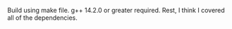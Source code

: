 Build using make file. g++ 14.2.0 or greater required. Rest, I think I covered all of the dependencies.  
